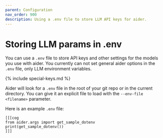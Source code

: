 ```yaml
---
parent: Configuration
nav_order: 900
description: Using a .env file to store LLM API keys for aider.
---
```


# Storing LLM params in .env 

You can use a `.env` file to store API keys and other settings for the
models you use with aider.
You currently can not set general aider options
in the `.env` file, only LLM environment variables.

{% include special-keys.md %}

Aider will look for a `.env` file in the
root of your git repo or in the current directory.
You can give it an explicit file to load with the `--env-file <filename>` parameter.

Here is an example `.env` file:

```dotenv
[[[cog
from aider.args import get_sample_dotenv
print(get_sample_dotenv())
]]]
```
